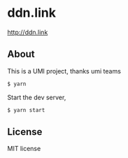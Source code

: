 # ddn.link

<http://ddn.link>

## About

This is a UMI project, thanks umi teams

```bash
$ yarn
```

Start the dev server,

```bash
$ yarn start
```

## License

MIT license

